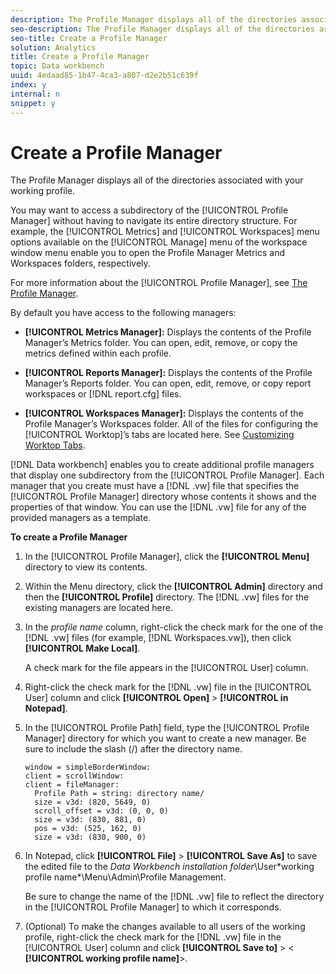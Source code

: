```yaml
---
description: The Profile Manager displays all of the directories associated with your working profile.
seo-description: The Profile Manager displays all of the directories associated with your working profile.
seo-title: Create a Profile Manager
solution: Analytics
title: Create a Profile Manager
topic: Data workbench
uuid: 4edaad85-1b47-4ca3-a807-d2e2b51c639f
index: y
internal: n
snippet: y
---
```


# Create a Profile Manager

The Profile Manager displays all of the directories associated with your working profile.

You may want to access a subdirectory of the [!UICONTROL Profile Manager] without having to navigate its entire directory structure. For example, the [!UICONTROL Metrics] and [!UICONTROL Workspaces] menu options available on the [!UICONTROL Manage] menu of the workspace window menu enable you to open the Profile Manager Metrics and Workspaces folders, respectively.

For more information about the [!UICONTROL Profile Manager], see [The Profile Manager](../../c_admin_intrf/c_prof_mgr/c_prof_mgr.md#concept_2C8F60CC84D044BFB57DDF947B1DB263).

By default you have access to the following managers:

* **[!UICONTROL Metrics Manager]:** Displays the contents of the Profile Manager’s Metrics folder. You can open, edit, remove, or copy the metrics defined within each profile. 
* **[!UICONTROL Reports Manager]:** Displays the contents of the Profile Manager’s Reports folder. You can open, edit, remove, or copy report workspaces or [!DNL report.cfg] files. 

* **[!UICONTROL Workspaces Manager]:** Displays the contents of the Profile Manager’s Workspaces folder. All of the files for configuring the [!UICONTROL Worktop]’s tabs are located here. See [Customizing Worktop Tabs](../../c_intf_anlys_ftrs/c_cstm_wktp_tabs/c_cstm_wktp_tabs.md#concept_0F1E6061B03949199326DC6DF71A52BC).

[!DNL Data workbench] enables you to create additional profile managers that display one subdirectory from the [!UICONTROL Profile Manager]. Each manager that you create must have a [!DNL .vw] file that specifies the [!UICONTROL Profile Manager] directory whose contents it shows and the properties of that window. You can use the [!DNL .vw] file for any of the provided managers as a template.

**To create a Profile Manager**

1. In the [!UICONTROL Profile Manager], click the **[!UICONTROL Menu]** directory to view its contents. 
1. Within the Menu directory, click the **[!UICONTROL Admin]** directory and then the **[!UICONTROL Profile]** directory. The [!DNL .vw] files for the existing managers are located here. 
1. In the *profile name* column, right-click the check mark for the one of the [!DNL .vw] files (for example, [!DNL Workspaces.vw]), then click **[!UICONTROL Make Local]**.

   A check mark for the file appears in the [!UICONTROL User] column. 

1. Right-click the check mark for the [!DNL .vw] file in the [!UICONTROL User] column and click **[!UICONTROL Open]** > **[!UICONTROL in Notepad]**. 
1. In the [!UICONTROL Profile Path] field, type the [!UICONTROL Profile Manager] directory for which you want to create a new manager. Be sure to include the slash (/) after the directory name.

   ```
   window = simpleBorderWindow:
   client = scrollWindow: 
   client = fileManager:
     Profile Path = string: directory name/
     size = v3d: (820, 5649, 0)
     scroll_offset = v3d: (0, 0, 0)
     size = v3d: (830, 881, 0)
     pos = v3d: (525, 162, 0)
     size = v3d: (830, 900, 0)
   ```

1. In Notepad, click **[!UICONTROL File]** > **[!UICONTROL Save As]** to save the edited file to the *Data Workbench installation folder*\User\*working profile name*\Menu\Admin\Profile Management.

   Be sure to change the name of the [!DNL .vw] file to reflect the directory in the [!UICONTROL Profile Manager] to which it corresponds. 

1. (Optional) To make the changes available to all users of the working profile, right-click the check mark for the [!DNL .vw] file in the [!UICONTROL User] column and click **[!UICONTROL Save to]** > < **[!UICONTROL working profile name]**>.

